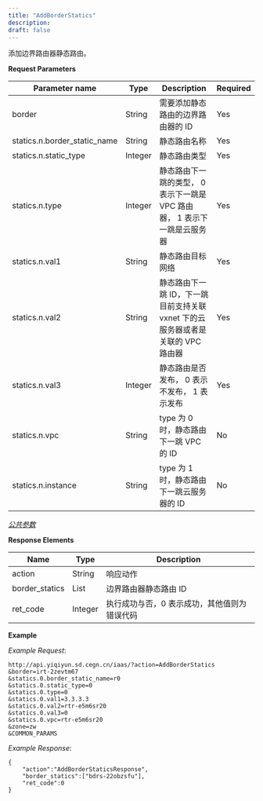 ```yaml
---
title: "AddBorderStatics"
description: 
draft: false
---
```




添加边界路由器静态路由。


**Request Parameters**

| Parameter name | Type | Description | Required |
| --- | --- | --- | --- |
| border | String | 需要添加静态路由的边界路由器的 ID | Yes |
| statics.n.border_static_name | String | 静态路由名称 | Yes |
| statics.n.static_type | Integer | 静态路由类型 | Yes |
| statics.n.type | Integer | 静态路由下一跳的类型， 0 表示下一跳是 VPC 路由器， 1 表示下一跳是云服务器 | Yes |
| statics.n.val1 | String | 静态路由目标网络 | Yes |
| statics.n.val2 | String | 静态路由下一跳 ID，下一跳目前支持关联 vxnet 下的云服务器或者是关联的 VPC 路由器 | Yes |
| statics.n.val3 | Integer | 静态路由是否发布， 0 表示不发布， 1 表示发布 | Yes |
| statics.n.vpc | String | type 为 0 时，静态路由下一跳 VPC 的 ID | No |
| statics.n.instance | String | type 为 1 时，静态路由下一跳云服务器的 ID | No |

[_公共参数_](../../../parameters/)

**Response Elements**

| Name | Type | Description |
| --- | --- | --- |
| action | String | 响应动作 |
| border_statics | List | 边界路由器静态路由 ID |
| ret_code | Integer | 执行成功与否，0 表示成功，其他值则为错误代码 |

**Example**

_Example Request_:

```
http://api.yiqiyun.sd.cegn.cn/iaas/?action=AddBorderStatics
&border=irt-2zevtm67
&statics.0.border_static_name=r0
&statics.0.static_type=0
&statics.0.type=0
&statics.0.val1=3.3.3.3
&statics.0.val2=rtr-e5m6sr20
&statics.0.val3=0
&statics.0.vpc=rtr-e5m6sr20
&zone=zw
&COMMON_PARAMS
```

_Example Response_:

```
{
    "action":"AddBorderStaticsResponse",
    "border_statics":["bdrs-22obzsfu"],
    "ret_code":0
}
```
